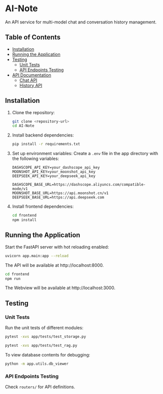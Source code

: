 # AI-Note

An API service for multi-model chat and conversation history management.

## Table of Contents

- [Installation](#installation)
- [Running the Application](#running-the-application)
- [Testing](#testing)
  - [Unit Tests](#unit-tests)
  - [API Endpoints Testing](#api-endpoints-testing)
- [API Documentation](#api-documentation)
  - [Chat API](#chat-api)
  - [History API](#history-api)

## Installation

1. Clone the repository:
   ```bash
   git clone <repository-url>
   cd AI-Note
   ```

2. Install backend dependencies:
   ```bash
   pip install -r requirements.txt
   ```

3. Set up environment variables:
   Create a `.env` file in the app directory with the following variables:
   ```
   DASHSCOPE_API_KEY=your_dashscope_api_key
   MOONSHOT_API_KEY=your_moonshot_api_key
   DEEPSEEK_API_KEY=your_deepseek_api_key

   DASHSCOPE_BASE_URL=https://dashscope.aliyuncs.com/compatible-mode/v1
   MOONSHOT_BASE_URL=https://api.moonshot.cn/v1
   DEEPSEEK_BASE_URL=https://api.deepseek.com
   ```

4. Install frontend dependencies:
   ```bash
   cd frontend
   npm install
   ```

## Running the Application

Start the FastAPI server with hot reloading enabled:

```bash
uvicorn app.main:app --reload
```
The API will be available at http://localhost:8000.

```bash
cd frontend
npm run
```
The Webview will be available at http://localhost:3000.


## Testing

### Unit Tests

Run the unit tests of different modules:

```bash
pytest -xvs app/tests/test_storage.py
```

```bash
pytest -xvs app/tests/test_rag.py
```

To view database contents for debugging:

```bash
python -m app.utils.db_viewer
```

### API Endpoints Testing

Check `routers/` for API definitions.